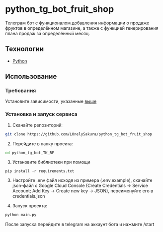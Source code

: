 # python_tg_bot_fruit_shop
Телеграм бот с функционалом добавления информации о продаже фруктов в определённом магазине, а также с функцией генерирования плана продаж за определённый месяц.
## Технологии
- [Python](https://www.python.org/)

## Использование
### Требования
Установите зависимости, указанные [выше](#Технологии)
### Установка и запуск сервиса

1) Скачайте репозиторий: 
```sh
git clone https://github.com/L0nelySakura/python_tg_bot_fruit_shop
```

2) Перейдите в папку проекта:
```sh
cd python_tg_bot_TK_RF
```

3) Установите библиотеки при помощи
```
pip install -r requirements.txt
```

3) Настройте .env файл исходя из примера (.env.example), скачайте json-файл с Google Cloud Console (Create Credentials -> Service Account; Add Key -> Create new key -> JSON), переименуйте его в credentials.json
  
4) Запуск проекта:
```sh
python main.py
```

После запуска перейдите в telegram на аккаунт бота и нажмите /start
